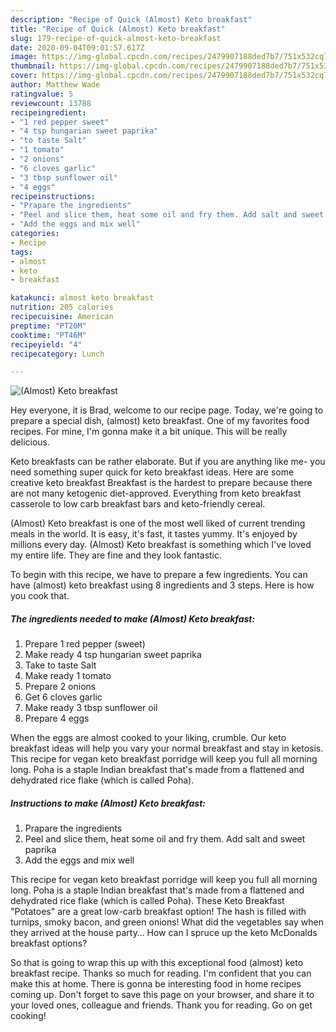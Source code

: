 ```yaml
---
description: "Recipe of Quick (Almost) Keto breakfast"
title: "Recipe of Quick (Almost) Keto breakfast"
slug: 179-recipe-of-quick-almost-keto-breakfast
date: 2020-09-04T09:01:57.617Z
image: https://img-global.cpcdn.com/recipes/2479907188ded7b7/751x532cq70/almost-keto-breakfast-recipe-main-photo.jpg
thumbnail: https://img-global.cpcdn.com/recipes/2479907188ded7b7/751x532cq70/almost-keto-breakfast-recipe-main-photo.jpg
cover: https://img-global.cpcdn.com/recipes/2479907188ded7b7/751x532cq70/almost-keto-breakfast-recipe-main-photo.jpg
author: Matthew Wade
ratingvalue: 5
reviewcount: 13788
recipeingredient:
- "1 red pepper sweet"
- "4 tsp hungarian sweet paprika"
- "to taste Salt"
- "1 tomato"
- "2 onions"
- "6 cloves garlic"
- "3 tbsp sunflower oil"
- "4 eggs"
recipeinstructions:
- "Prapare the ingredients"
- "Peel and slice them, heat some oil and fry them. Add salt and sweet paprika"
- "Add the eggs and mix well"
categories:
- Recipe
tags:
- almost
- keto
- breakfast

katakunci: almost keto breakfast 
nutrition: 205 calories
recipecuisine: American
preptime: "PT20M"
cooktime: "PT46M"
recipeyield: "4"
recipecategory: Lunch

---
```



![(Almost) Keto breakfast](https://img-global.cpcdn.com/recipes/2479907188ded7b7/751x532cq70/almost-keto-breakfast-recipe-main-photo.jpg)

Hey everyone, it is Brad, welcome to our recipe page. Today, we're going to prepare a special dish, (almost) keto breakfast. One of my favorites food recipes. For mine, I'm gonna make it a bit unique. This will be really delicious.

Keto breakfasts can be rather elaborate. But if you are anything like me- you need something super quick for keto breakfast ideas. Here are some creative keto breakfast Breakfast is the hardest to prepare because there are not many ketogenic diet-approved. Everything from keto breakfast casserole to low carb breakfast bars and keto-friendly cereal.

(Almost) Keto breakfast is one of the most well liked of current trending meals in the world. It is easy, it's fast, it tastes yummy. It's enjoyed by millions every day. (Almost) Keto breakfast is something which I've loved my entire life. They are fine and they look fantastic.


To begin with this recipe, we have to prepare a few ingredients. You can have (almost) keto breakfast using 8 ingredients and 3 steps. Here is how you cook that.

<!--inarticleads1-->

##### The ingredients needed to make (Almost) Keto breakfast:

1. Prepare 1 red pepper (sweet)
1. Make ready 4 tsp hungarian sweet paprika
1. Take to taste Salt
1. Make ready 1 tomato
1. Prepare 2 onions
1. Get 6 cloves garlic
1. Make ready 3 tbsp sunflower oil
1. Prepare 4 eggs


When the eggs are almost cooked to your liking, crumble. Our keto breakfast ideas will help you vary your normal breakfast and stay in ketosis. This recipe for vegan keto breakfast porridge will keep you full all morning long. Poha is a staple Indian breakfast that&#39;s made from a flattened and dehydrated rice flake (which is called Poha). 

<!--inarticleads2-->

##### Instructions to make (Almost) Keto breakfast:

1. Prapare the ingredients
1. Peel and slice them, heat some oil and fry them. Add salt and sweet paprika
1. Add the eggs and mix well


This recipe for vegan keto breakfast porridge will keep you full all morning long. Poha is a staple Indian breakfast that&#39;s made from a flattened and dehydrated rice flake (which is called Poha). These Keto Breakfast &#34;Potatoes&#34; are a great low-carb breakfast option! The hash is filled with turnips, smoky bacon, and green onions! What did the vegetables say when they arrived at the house party… How can I spruce up the keto McDonalds breakfast options? 

So that is going to wrap this up with this exceptional food (almost) keto breakfast recipe. Thanks so much for reading. I'm confident that you can make this at home. There is gonna be interesting food in home recipes coming up. Don't forget to save this page on your browser, and share it to your loved ones, colleague and friends. Thank you for reading. Go on get cooking!
